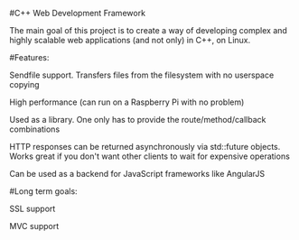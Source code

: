 #C++ Web Development Framework

The main goal of this project is to create a way of developing complex and highly scalable web applications (and not only) in C++, on Linux.

#Features:

Sendfile support. Transfers files from the filesystem with no userspace copying

High performance (can run on a Raspberry Pi with no problem)

Used as a library. One only has to provide the route/method/callback combinations

HTTP responses can be returned asynchronously via std::future objects. Works great if you don't want other clients to wait for expensive operations

Can be used as a backend for JavaScript frameworks like AngularJS

#Long term goals:

SSL support

MVC support

